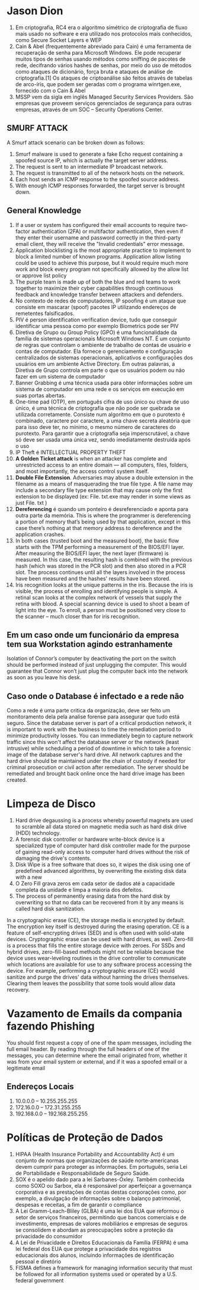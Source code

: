 # Jason Dion

1. Em criptografia, RC4 era o algoritmo simétrico de criptografia de fluxo mais usado no software e era utilizado nos protocolos mais conhecidos, como Secure Socket Layers e WEP
2. Cain & Abel (frequentemente abreviado para Cain) é uma ferramenta de recuperação de senha para Microsoft Windows. Ele pode recuperar muitos tipos de senhas usando métodos como sniffing de pacotes de rede, decifrando vários hashes de senhas, por meio do uso de métodos como ataques de dicionário, força bruta e ataques de análise de criptografia.[1] Os ataques de criptoanálise são feitos através de tabelas de arco-íris, que podem ser geradas com o programa winrtgen.exe, fornecido com o Cain & Abel
3. MSSP vem da sigla em inglês Managed Security Services Providers. São empresas que proveem serviços gerenciados de segurança para outras empresas, através de um SOC – Security Operations Center. 

## SMURF ATTACK

A Smurf attack scenario can be broken down as follows:

1. Smurf malware is used to generate a fake Echo request containing a spoofed source IP, which is actually the target server address.
2. The request is sent to an intermediate IP broadcast network.
3. The request is transmitted to all of the network hosts on the network.
4. Each host sends an ICMP response to the spoofed source address.
5. With enough ICMP responses forwarded, the target server is brought down.

## General Knowledge

1. If a user or system has configured their email accounts to require two-factor authentication (2FA) or multifactor authentication, then even if they enter their username and password correctly in the third-party email client, they will receive the "Invalid credentials" error message.
2. Application blocklisting is the most appropriate practice to implement to block a limited number of known programs. Application allow listing could be used to achieve this purpose, but it would require much more work and block every program not specifically allowed by the allow list or approve list policy
3. The purple team is made up of both the blue and red teams to work together to maximize their cyber capabilities through continuous feedback and knowledge transfer between attackers and defenders.
4. No contexto de redes de computadores, IP spoofing é um ataque que consiste em mascarar (spoof) pacotes IP utilizando endereços de remetentes falsificados.
5. PIV é person identification verification device, tudo que conseguir identificar uma pessoa como por exemplo Biometrics pode ser PIV
6.  Diretiva de Grupo ou Group Policy (GPO) é uma funcionalidade da família de sistemas operacionais Microsoft Windows NT. É um conjunto de regras que controlam o ambiente de trabalho de contas de usuário e contas de computador. Ela fornece o gerenciamento e configuração centralizados de sistemas operacionais, aplicativos e configurações dos usuários em um ambiente Active Directory. Em outras palavras, a Diretiva de Grupo controla em parte o que os usuários podem ou não fazer em um sistema de computador
7. Banner Grabbing é uma técnica usada para obter informações sobre um sistema de computador em uma rede e os serviços em execução em suas portas abertas.
8. One-time pad (OTP), em português cifra de uso único ou chave de uso único, é uma técnica de criptografia que não pode ser quebrada se utilizada corretamente. Consiste num algoritmo em que o purotexto é combinado, caractere por caractere, a uma chave secreta aleatória que para isso deve ter, no mínimo, o mesmo número de caracteres do purotexto. Para garantir que a criptografia seja imperscrutável, a chave só deve ser usada uma única vez, sendo imediatamente destruída após o uso
9. IP Theft é INTELLECTUAL PROPERTY THEFT
10. **A Golden Ticket attack** is when an attacker has complete and unrestricted access to an entire domain — all computers, files, folders, and most importantly, the access control system itself.
11. **Double File Extension**. Adversaries may abuse a double extension in the filename as a means of masquerading the true file type. A file name may include a secondary file type extension that may cause only the first extension to be displayed (ex: File. txt.exe may render in some views as just File. txt )
12. **Dereferencing** é quando um ponteiro é desreferenciado e aponta para outra parte da memória. This is where the programmer is dereferencing a portion of memory that’s being used by that application, except in this case there’s nothing at that memory address to dereference and the application crashes.
13. In both cases (trusted boot and the measured boot), the basic flow starts with the TPM performing a measurement of the BIOS/EFI layer. After measuring the BIOS/EFI layer, the next layer (firmware) is measured. In this case, the resulting hash is combined with the previous hash (which was stored in the PCR slot) and then also stored in a PCR slot. The process continues until all the layers involved in the process have been measured and the hashes' results have been stored.
14. Iris recognition looks at the unique patterns in the iris. Because the iris is visible, the process of enrolling and identifying people is simple. A retinal scan looks at the complex network of vessels that supply the retina with blood. A special scanning device is used to shoot a beam of light into the eye. To enroll, a person must be positioned very close to the scanner – much closer than for iris recognition.



## Em um caso onde um funcionário da empresa tem sua Workstation agindo estranhamente

Isolation of Connor’s computer by deactivating the port on the switch should be performed instead of just unplugging the computer. This would guarantee that Connor won’t just plug the computer back into the network as soon as you leave his desk.

## Caso onde o Database é infectado e a rede não

Como a rede é uma parte critica da organização, deve ser feito um monitoramento dela pela analise forense para assegurar que tudo está seguro. Since the database server is part of a critical production network, it is important to work with the business to time the remediation period to minimize productivity losses. You can immediately begin to capture network traffic since this won't affect the database server or the network (least intrusive) while scheduling a period of downtime in which to take a forensic image of the database server's hard drive. All network captures and the hard drive should be maintained under the chain of custody if needed for criminal prosecution or civil action after remediation. The server should be remediated and brought back online once the hard drive image has been created.

# Limpeza de Disco

1. Hard drive degaussing is a process whereby powerful magnets are used to scramble all data stored on magnetic media such as hard disk drive (HDD) technology.
2. A forensic disk controller or hardware write-block device is a specialized type of computer hard disk controller made for the purpose of gaining read-only access to computer hard drives without the risk of damaging the drive's contents.
3. Disk Wipe is a free software that does so, it wipes the disk using one of predefined advanced algorithms, by overwriting the existing disk data with a new
4. O Zero Fill grava zeros em cada setor de dados até a capacidade completa da unidade e limpa a maioria dos defeitos.
5. The process of permanently erasing data from the hard disk by overwriting so that no data can be recovered from it by any means is called hard disk sanitization.

In a cryptographic erase (CE), the storage media is encrypted by default. The encryption key itself is destroyed during the erasing operation. CE is a feature of self-encrypting drives (SED) and is often used with solid-state devices. Cryptographic erase can be used with hard drives, as well. Zero-fill is a process that fills the entire storage device with zeroes. For SSDs and hybrid drives, zero-fill-based methods might not be reliable because the device uses wear-leveling routines in the drive controller to communicate which locations are available for use to any software process accessing the device. For example, performing a cryptographic erasure (CE) would sanitize and purge the drives' data without harming the drives themselves. Clearing them leaves the possibility that some tools would allow data recovery.

# Vazamento de Emails da compania fazendo Phishing

 You should first request a copy of one of the spam messages, including the full email header. By reading through the full headers of one of the messages, you can determine where the email originated from, whether it was from your email system or external, and if it was a spoofed email or a legitimate email

## Endereços Locais

1. 10.0.0.0 – 10.255.255.255
2. 172.16.0.0 – 172.31.255.255
3. 192.168.0.0 – 192.168.255.255	

# Políticas de Proteção de Dados

1. HIPAA (Health Insurance Portability and Accountability Act) é um conjunto de normas que organizações de saúde norte-americanas devem cumprir para proteger as informações. Em português, seria Lei de Portabilidade e Responsabilidade de Seguro Saúde.
2. SOX é o apelido dado para a lei Sarbanes-Oxley. Também conhecida como SOXO ou Sarbox, ela é responsável por aperfeiçoar a governança corporativa e as prestações de contas destas corporações como, por exemplo, a divulgação de informações sobre o balanço patrimonial, despesas e receitas, a fim de garantir o compliance
3. A Lei Gramm-Leach-Bliley (GLBA) é uma lei dos EUA que reformou o setor de serviços financeiros, permitindo que bancos comerciais e de investimento, empresas de valores mobiliários e empresas de seguros se consolidem e abordam as preocupações sobre a proteção da privacidade do consumidor
4. A Lei de Privacidade e Direitos Educacionais da Família (FERPA) é uma lei federal dos EUA que protege a privacidade dos registros educacionais dos alunos, incluindo informações de identificação pessoal e diretório
5. FISMA defines a framework for managing information security that must be followed for all information systems used or operated by a U.S. federal government